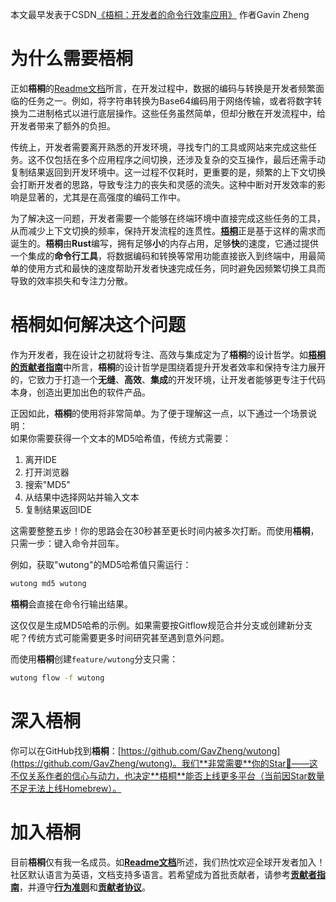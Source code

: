 本文最早发表于CSDN[《梧桐：开发者的命令行效率应用》](https://blog.csdn.net/cat_bayi/article/details/146281331) 作者Gavin Zheng

# 为什么需要梧桐
正如**梧桐**的[Readme文档](https://github.com/GavZheng/wutong/blob/main/README.md)所言，在开发过程中，数据的编码与转换是开发者频繁面临的任务之一。例如，将字符串转换为Base64编码用于网络传输，或者将数字转换为二进制格式以进行底层操作。这些任务虽然简单，但却分散在开发流程中，给开发者带来了额外的负担。

传统上，开发者需要离开熟悉的开发环境，寻找专门的工具或网站来完成这些任务。这不仅包括在多个应用程序之间切换，还涉及复杂的交互操作，最后还需手动复制结果返回到开发环境中。这一过程不仅耗时，更重要的是，频繁的上下文切换会打断开发者的思路，导致专注力的丧失和灵感的流失。这种中断对开发效率的影响是显著的，尤其是在高强度的编码工作中。

为了解决这一问题，开发者需要一个能够在终端环境中直接完成这些任务的工具，从而减少上下文切换的频率，保持开发流程的连贯性。[**梧桐**](https://github.com/GavZheng/wutong)正是基于这样的需求而诞生的。**梧桐**由**Rust**编写，拥有足够**小**的内存占用，足够**快**的速度，它通过提供一个集成的**命令行工具**，将数据编码和转换等常用功能直接嵌入到终端中，用最简单的使用方式和最快的速度帮助开发者快速完成任务，同时避免因频繁切换工具而导致的效率损失和专注力分散。

# 梧桐如何解决这个问题
作为开发者，我在设计之初就将专注、高效与集成定为了**梧桐**的设计哲学。如[**梧桐的贡献者指南**](https://github.com/GavZheng/wutong/blob/main/CONTRIBUTING.md)中所言，**梧桐**的设计哲学是围绕着提升开发者效率和保持专注力展开的，它致力于打造一个**无缝**、**高效**、**集成**的开发环境，让开发者能够更专注于代码本身，创造出更加出色的软件产品。

正因如此，**梧桐**的使用将非常简单。为了便于理解这一点，以下通过一个场景说明：  
如果你需要获得一个文本的MD5哈希值，传统方式需要：  
1. 离开IDE  
2. 打开浏览器  
3. 搜索"MD5"  
4. 从结果中选择网站并输入文本  
5. 复制结果返回IDE  

这需要整整五步！你的思路会在30秒甚至更长时间内被多次打断。而使用**梧桐**，只需一步：键入命令并回车。  

例如，获取"wutong"的MD5哈希值只需运行：  
```bash
wutong md5 wutong
```  
**梧桐**会直接在命令行输出结果。

这仅仅是生成MD5哈希的示例。如果需要按Gitflow规范合并分支或创建新分支呢？传统方式可能需要更多时间研究甚至遇到意外问题。

而使用**梧桐**创建`feature/wutong`分支只需：
```bash
wutong flow -f wutong
```  

# 深入梧桐
你可以在GitHub找到**梧桐**：[https://github.com/GavZheng/wutong](https://github.com/GavZheng/wutong)。我们**非常需要**你的Star🌟——这不仅关系作者的信心与动力，也决定**梧桐**能否上线更多平台（当前因Star数量不足无法上线Homebrew）。

# 加入梧桐
目前**梧桐**仅有我一名成员。如[**Readme文档**](https://github.com/GavZheng/wutong/blob/main/README.md)所述，我们热忱欢迎全球开发者加入！社区默认语言为英语，文档支持多语言。若希望成为首批贡献者，请参考[**贡献者指南**](https://github.com/GavZheng/wutong/blob/main/CONTRIBUTING.md)，并遵守[**行为准则**](https://github.com/GavZheng/wutong/blob/main/docs/zh/CODE_OF_CONDUCT_zh.md)和[**贡献者协议**](https://github.com/GavZheng/wutong/blob/main/CLA.md)。
